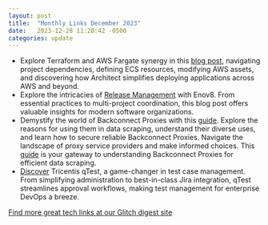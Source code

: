 ```yaml
---
layout: post
title:  "Monthly Links December 2023"
date:   2023-12-28 11:28:42 -0500
categories: update
---
```


- Explore Terraform and AWS Fargate synergy in this [blog post](https://www.architect.io/blog/2021-03-30/create-and-manage-an-aws-ecs-cluster-with-terraform), navigating project dependencies, defining ECS resources, modifying AWS assets, and discovering how Architect simplifies deploying applications across AWS and beyond.
- Explore the intricacies of [Release Management](https://www.enov8.com/blog/release-management-explained-in-depth) with Enov8. From essential practices to multi-project coordination, this blog post offers valuable insights for modern software organizations.
- Demystify the world of Backconnect Proxies with this [guide](https://www.proxyrack.com/blog/what-are-backconnect-proxies). Explore the reasons for using them in data scraping, understand their diverse uses, and learn how to secure reliable Backconnect Proxies. Navigate the landscape of proxy service providers and make informed choices. This [guide](https://www.proxyrack.com/blog/what-are-backconnect-proxies) is your gateway to understanding Backconnect Proxies for efficient data scraping.
- [Discover](https://www.tricentis.com/products/unified-test-management-qtest/test-case-manager) Tricentis qTest, a game-changer in test case management. From simplifying administration to best-in-class Jira integration, qTest streamlines approval workflows, making test management for enterprise DevOps a breeze.

[Find more great tech links at our Glitch digest site](https://hit-subscribe-playpen.glitch.me/)

